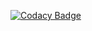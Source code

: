 [![Codacy Badge](https://api.codacy.com/project/badge/Grade/aba164130697450cacd06d228ef8a690)](https://www.codacy.com/app/tandser/polling?utm_source=github.com&amp;utm_medium=referral&amp;utm_content=tandser/polling&amp;utm_campaign=Badge_Grade)